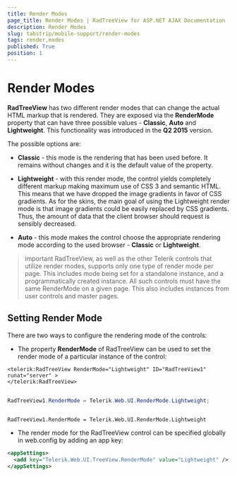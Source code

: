 ```yaml
---
title: Render Modes
page_title: Render Modes | RadTreeView for ASP.NET AJAX Documentation
description: Render Modes
slug: tabstrip/mobile-support/render-modes
tags: render,modes
published: True
position: 1
---
```


# Render Modes



**RadTreeView** has two different render modes that can change the actual HTML markup that is rendered. They are exposed via the **RenderMode** property that can have three possible values - **Classic**, **Auto** and **Lightweight**. This functionality was introduced in the **Q2 2015** version.

The possible options are:

* **Classic** - this mode is the rendering that has been used before. It remains without changes and it is the default value of the property.

* **Lightweight** - with this render mode, the control yields completely different markup making maximum use of CSS 3 and semantic HTML. This means that we have dropped the image gradients in favor of CSS gradients. As for the skins, the main goal of using the Lightweight render mode is that image gradients could be easily replaced by CSS gradients. Thus, the amount of data that the client browser should request is sensibly decreased. 

* **Auto** - this mode makes the control choose the appropriate rendering mode according to the used browser - **Classic** or **Lightweight**. 


>important RadTreeView, as well as the other Telerik controls that utilize render modes, supports only one type of render mode per page. This includes mode being set for a standalone instance, and a programmatically created instance. All such controls must have the same RenderMode on a given page. This also includes instances from user controls and master pages.
>


## Setting Render Mode

There are two ways to configure the rendering mode of the controls:

* The property **RenderMode** of RadTreeView can be used to set the render mode of a particular instance of the control:

````ASPNET
<telerik:RadTreeView RenderMode="Lightweight" ID="RadTreeView1" runat="server" >
</telerik:RadTreeView>
````



````C#
	
RadTreeView1.RenderMode = Telerik.Web.UI.RenderMode.Lightweight;
	    
````
````VB.NET
RadTreeView1.RenderMode = Telerik.Web.UI.RenderMode.Lightweight
````


* The render mode for the RadTreeView control can be specified globally in web.config by adding an app key:

````XML
<appSettings>
  <add key="Telerik.Web.UI.TreeView.RenderMode" value="Lightweight" />
</appSettings>
````


